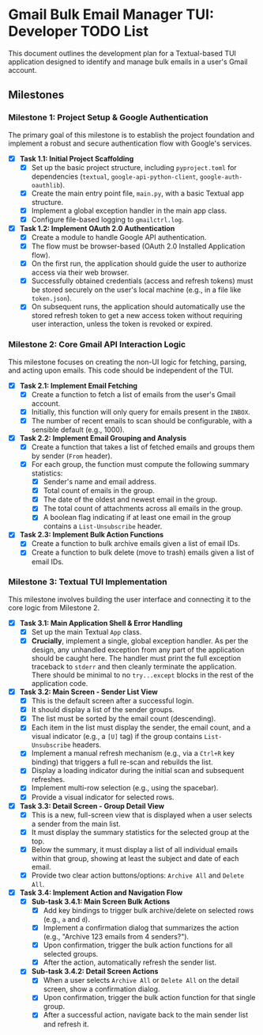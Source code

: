 # Gmail Bulk Email Manager TUI: Developer TODO List

This document outlines the development plan for a Textual-based TUI application designed to identify and manage bulk emails in a user's Gmail account.

## Milestones

### Milestone 1: Project Setup & Google Authentication

The primary goal of this milestone is to establish the project foundation and implement a robust and secure authentication flow with Google's services.

-   [x] **Task 1.1: Initial Project Scaffolding**
    -   [x] Set up the basic project structure, including `pyproject.toml` for dependencies (`textual`, `google-api-python-client`, `google-auth-oauthlib`).
    -   [x] Create the main entry point file, `main.py`, with a basic Textual app structure.
    -   [x] Implement a global exception handler in the main app class.
    -   [x] Configure file-based logging to `gmailctrl.log`.

-   [x] **Task 1.2: Implement OAuth 2.0 Authentication**
    -   [x] Create a module to handle Google API authentication.
    -   [x] The flow must be browser-based (OAuth 2.0 Installed Application flow).
    -   [x] On the first run, the application should guide the user to authorize access via their web browser.
    -   [x] Successfully obtained credentials (access and refresh tokens) must be stored securely on the user's local machine (e.g., in a file like `token.json`).
    -   [x] On subsequent runs, the application should automatically use the stored refresh token to get a new access token without requiring user interaction, unless the token is revoked or expired.

### Milestone 2: Core Gmail API Interaction Logic

This milestone focuses on creating the non-UI logic for fetching, parsing, and acting upon emails. This code should be independent of the TUI.

-   [x] **Task 2.1: Implement Email Fetching**
    -   [x] Create a function to fetch a list of emails from the user's Gmail account.
    -   [x] Initially, this function will only query for emails present in the `INBOX`.
    -   [x] The number of recent emails to scan should be configurable, with a sensible default (e.g., 1000).

-   [x] **Task 2.2: Implement Email Grouping and Analysis**
    -   [x] Create a function that takes a list of fetched emails and groups them by sender (`From` header).
    -   [x] For each group, the function must compute the following summary statistics:
        -   [x] Sender's name and email address.
        -   [x] Total count of emails in the group.
        -   [x] The date of the oldest and newest email in the group.
        -   [x] The total count of attachments across all emails in the group.
        -   [x] A boolean flag indicating if at least one email in the group contains a `List-Unsubscribe` header.

-   [x] **Task 2.3: Implement Bulk Action Functions**
    -   [x] Create a function to bulk archive emails given a list of email IDs.
    -   [x] Create a function to bulk delete (move to trash) emails given a list of email IDs.

### Milestone 3: Textual TUI Implementation

This milestone involves building the user interface and connecting it to the core logic from Milestone 2.

-   [x] **Task 3.1: Main Application Shell & Error Handling**
    -   [x] Set up the main Textual `App` class.
    -   [x] **Crucially**, implement a single, global exception handler. As per the design, any unhandled exception from any part of the application should be caught here. The handler must print the full exception traceback to `stderr` and then cleanly terminate the application. There should be minimal to no `try...except` blocks in the rest of the application code.

-   [x] **Task 3.2: Main Screen - Sender List View**
    -   [x] This is the default screen after a successful login.
    -   [x] It should display a list of the sender groups.
    -   [x] The list must be sorted by the email count (descending).
    -   [x] Each item in the list must display the sender, the email count, and a visual indicator (e.g., a `[U]` tag) if the group contains `List-Unsubscribe` headers.
    -   [x] Implement a manual refresh mechanism (e.g., via a `Ctrl+R` key binding) that triggers a full re-scan and rebuilds the list.
    -   [x] Display a loading indicator during the initial scan and subsequent refreshes.
    -   [x] Implement multi-row selection (e.g., using the spacebar).
    -   [x] Provide a visual indicator for selected rows.

-   [x] **Task 3.3: Detail Screen - Group Detail View**
    -   [x] This is a new, full-screen view that is displayed when a user selects a sender from the main list.
    -   [x] It must display the summary statistics for the selected group at the top.
    -   [x] Below the summary, it must display a list of all individual emails within that group, showing at least the subject and date of each email.
    -   [x] Provide two clear action buttons/options: `Archive All` and `Delete All`.

-   [x] **Task 3.4: Implement Action and Navigation Flow**
    -   [x] **Sub-task 3.4.1: Main Screen Bulk Actions**
        -   [x] Add key bindings to trigger bulk archive/delete on selected rows (e.g., `a` and `d`).
        -   [x] Implement a confirmation dialog that summarizes the action (e.g., "Archive 123 emails from 4 senders?").
        -   [x] Upon confirmation, trigger the bulk action functions for all selected groups.
        -   [x] After the action, automatically refresh the sender list.
    -   [x] **Sub-task 3.4.2: Detail Screen Actions**
        -   [x] When a user selects `Archive All` or `Delete All` on the detail screen, show a confirmation dialog.
        -   [x] Upon confirmation, trigger the bulk action function for that single group.
        -   [x] After a successful action, navigate back to the main sender list and refresh it.
